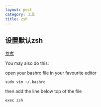 ```yaml
---
layout: post
category: 工具
title: zsh
---
```


## 设置默认zsh

[参考](https://askubuntu.com/questions/131823/how-to-make-zsh-the-default-shell)

You may also do this:

open your bashrc file in your favourite editor

    sudo vim ~/.bashrc

then add the line below top of the file

    exec zsh

